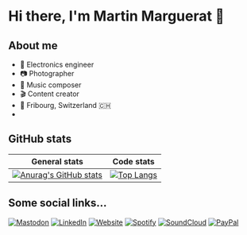 # Hi there, I'm Martin Marguerat 👋

## About me

- 🏢 Electronics engineer
- 📷 Photographer
- 🎹 Music composer
- 🎬 Content creator
- 📍 Fribourg, Switzerland 🇨🇭
- 
## GitHub stats
| General stats | Code stats |
| - | - |
|[![Anurag's GitHub stats](https://github-readme-stats.vercel.app/api?username=mamarguerat&show_icons=true&theme=transparent&include_all_commits=true)](https://github.com/mamarguerat) | [![Top Langs](https://github-readme-stats.vercel.app/api/top-langs/?username=mamarguerat&theme=transparent)](https://github.com/mamarguerat) |

## Some social links...

<a rel="me" href="https://tooting.ch/@ma_marguerat"><img src="https://img.shields.io/badge/-ma__marguerat-ffffff?style=for-the-badge&logo=Mastodon" alt="Mastodon" /></a>
<a href="https://www.linkedin.com/in/martin-marguerat"><img src="https://img.shields.io/badge/-Martin_Marguerat-ffffff?style=for-the-badge&logo=Linkedin" alt="LinkedIn" /></a>
<a href="https://bio.martinmarguerat.ch/"><img src="https://img.shields.io/badge/-martinmarguerat.ch-ffffff?style=for-the-badge&logo=Wordpress" alt="Website" /></a>
<a href="https://open.spotify.com/artist/539iJf28nN7hF8OFEFjPWR"><img src="https://img.shields.io/badge/-Martin_Marguerat-ffffff?style=for-the-badge&logo=Spotify" alt="Spotify" /></a>
<a href="https://soundcloud.com/martin-marguerat"><img src="https://img.shields.io/badge/-Martin_Marguerat-ffffff?style=for-the-badge&logo=Soundcloud" alt="SoundCloud" /></a>
<a href="https://paypal.me/mamarguerat"><img src="https://img.shields.io/badge/-paypal.me/mamarguerat-ffffff?style=for-the-badge&logo=Paypal" alt="PayPal" /></a>
